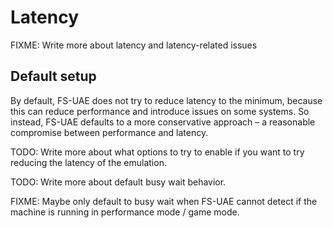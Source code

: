 # Latency

FIXME: Write more about latency and latency-related issues

## Default setup

By default, FS-UAE does not try to reduce latency to the minimum, because this can reduce performance and introduce issues on some systems. So instead, FS-UAE defaults to a more conservative approach – a reasonable compromise between performance and latency.

TODO: Write more about what options to try to enable if you want to try reducing the latency of the emulation.

TODO: Write more about default busy wait behavior.

FIXME: Maybe only default to busy wait when FS-UAE cannot detect if the machine is running in performance mode / game mode.
